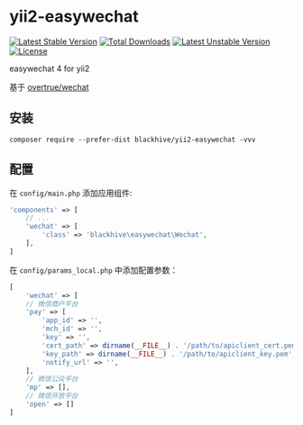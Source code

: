 # yii2-easywechat

[![Latest Stable Version](https://poser.pugx.org/blackhive/yii2-easywechat/v/stable)](https://packagist.org/packages/blackhive/yii2-easywechat)
[![Total Downloads](https://poser.pugx.org/blackhive/yii2-easywechat/downloads)](https://packagist.org/packages/blackhive/yii2-easywechat)
[![Latest Unstable Version](https://poser.pugx.org/blackhive/yii2-easywechat/v/unstable)](https://packagist.org/packages/blackhive/yii2-easywechat)
[![License](https://poser.pugx.org/blackhive/yii2-easywechat/license)](https://packagist.org/packages/blackhive/yii2-easywechat)

easywechat 4 for yii2

基于 [overtrue/wechat](https://github.com/overtrue/wechat)

## 安装

```shell
composer require --prefer-dist blackhive/yii2-easywechat -vvv
```

## 配置

在 `config/main.php` 添加应用组件:

```php
'components' => [
	// ...
	'wechat' => [
		'class' => 'blackhive\easywechat\Wechat',
	],
]
```

在 `config/params_local.php` 中添加配置参数：

```php
[
    'wechat' => [
    // 微信商户平台
    'pay' => [
        'app_id' => '',
        'mch_id' => '',
        'key' => '',
        'cert_path' => dirname(__FILE__) . '/path/to/apiclient_cert.pem', // 绝对路径！！！！
        'key_path' => dirname(__FILE__) . '/path/to/apiclient_key.pem',  // 绝对路径！！！！
        'notify_url' => '',
    ],
    // 微信公众平台
    'mp' => [],
    // 微信开放平台
    'open' => []
]
```
